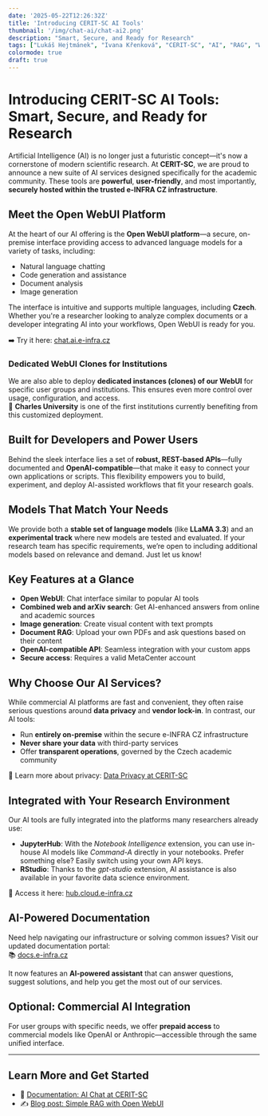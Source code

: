 ```yaml
---
date: '2025-05-22T12:26:32Z'
title: 'Introducing CERIT-SC AI Tools'
thumbnail: '/img/chat-ai/chat-ai2.png'
description: "Smart, Secure, and Ready for Research"
tags: ["Lukáš Hejtmánek", "Ivana Křenková", "CERIT-SC", "AI", "RAG", "WebUI"]
colormode: true
draft: true
---
```

# Introducing CERIT-SC AI Tools: Smart, Secure, and Ready for Research

Artificial Intelligence (AI) is no longer just a futuristic concept—it's now a cornerstone of modern scientific research. At **CERIT-SC**, we are proud to announce a new suite of AI services designed specifically for the academic community. These tools are **powerful**, **user-friendly**, and most importantly, **securely hosted within the trusted e-INFRA CZ infrastructure**.

## Meet the Open WebUI Platform

At the heart of our AI offering is the **Open WebUI platform**—a secure, on-premise interface providing access to advanced language models for a variety of tasks, including:

- Natural language chatting  
- Code generation and assistance  
- Document analysis  
- Image generation

The interface is intuitive and supports multiple languages, including **Czech**. Whether you're a researcher looking to analyze complex documents or a developer integrating AI into your workflows, Open WebUI is ready for you.

➡️ Try it here: [chat.ai.e-infra.cz](https://chat.ai.e-infra.cz/)

### Dedicated WebUI Clones for Institutions

We are also able to deploy **dedicated instances (clones) of our WebUI** for specific user groups and institutions. This ensures even more control over usage, configuration, and access.  
📌 **Charles University** is one of the first institutions currently benefiting from this customized deployment.


## Built for Developers and Power Users

Behind the sleek interface lies a set of **robust, REST-based APIs**—fully documented and **OpenAI-compatible**—that make it easy to connect your own applications or scripts. This flexibility empowers you to build, experiment, and deploy AI-assisted workflows that fit your research goals.


## Models That Match Your Needs

We provide both a **stable set of language models** (like **LLaMA 3.3**) and an **experimental track** where new models are tested and evaluated. If your research team has specific requirements, we’re open to including additional models based on relevance and demand. Just let us know!

## Key Features at a Glance

- **Open WebUI**: Chat interface similar to popular AI tools  
- **Combined web and arXiv search**: Get AI-enhanced answers from online and academic sources  
- **Image generation**: Create visual content with text prompts  
- **Document RAG**: Upload your own PDFs and ask questions based on their content  
- **OpenAI-compatible API**: Seamless integration with your custom apps  
- **Secure access**: Requires a valid MetaCenter account  

## Why Choose Our AI Services?

While commercial AI platforms are fast and convenient, they often raise serious questions around **data privacy** and **vendor lock-in**. In contrast, our AI tools:

- Run **entirely on-premise** within the secure e-INFRA CZ infrastructure  
- **Never share your data** with third-party services  
- Offer **transparent operations**, governed by the Czech academic community  

📌 Learn more about privacy: [Data Privacy at CERIT-SC](https://docs.e-infra.cz)

## Integrated with Your Research Environment

Our AI tools are fully integrated into the platforms many researchers already use:

- **JupyterHub**: With the *Notebook Intelligence* extension, you can use in-house AI models like *Command-A* directly in your notebooks. Prefer something else? Easily switch using your own API keys.  
- **RStudio**: Thanks to the *gpt-studio* extension, AI assistance is also available in your favorite data science environment.

🚀 Access it here: [hub.cloud.e-infra.cz](https://hub.cloud.e-infra.cz/hub/home)

## AI-Powered Documentation

Need help navigating our infrastructure or solving common issues? Visit our updated documentation portal:  
📚 [docs.e-infra.cz](https://docs.e-infra.cz)

It now features an **AI-powered assistant** that can answer questions, suggest solutions, and help you get the most out of our services.

## Optional: Commercial AI Integration

For user groups with specific needs, we offer **prepaid access** to commercial models like OpenAI or Anthropic—accessible through the same unified interface.

---

## Learn More and Get Started

- 🧠 [Documentation: AI Chat at CERIT-SC](https://docs.cerit-sc.cz/en/docs/web-apps/chat-ai)  
- ✍️ [Blog post: Simple RAG with Open WebUI](https://blog.e-infra.cz/blog/simple-rag/)  






